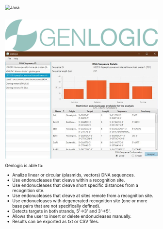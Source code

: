 <img alt="Java" align="left"  src="https://forthebadge.com/images/badges/made-with-java.svg"/> <br/><br/>

<img alt="Logo" align="center" width="900px" src="https://raw.githubusercontent.com/luinungom/Genlogic/master/src/resources/images/FullLogo.png?raw=true"/>

<img alt="Screenshot" align="center" width="900px" src="https://raw.githubusercontent.com/luinungom/Genlogic/master/Main%20window.JPG?raw=true"/>

Genlogic is able to:
- Analize linear or circular (plasmids, vectors) DNA sequences.
- Use endonucleases that cleave within a recognition site.
- Use endonucleases that cleave short specific distances from a recognition site.
- Use endonucleases that cleave at sites remote from a recognition site.
- Use endonucleases with degenerated recognition site (one or more base pairs that are not specifically defined).
- Detects targets in both strands, 5'->3' and 3'->5'.
- Allows the user to insert or delete endonucleases manually.
- Results can be exported as txt or CSV files.

